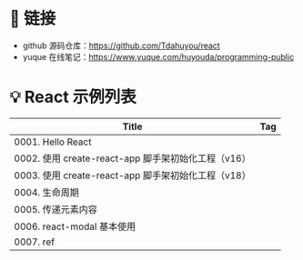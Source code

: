 # 🔗 链接

- github 源码仓库：https://github.com/Tdahuyou/react
- yuque 在线笔记：https://www.yuque.com/huyouda/programming-public

# 💡 React 示例列表

| Title                                               | Tag |
| --------------------------------------------------- | --- |
| 0001. Hello React                                   |     |
| 0002. 使用 create-react-app 脚手架初始化工程（v16） |     |
| 0003. 使用 create-react-app 脚手架初始化工程（v18） |     |
| 0004. 生命周期                                      |     |
| 0005. 传递元素内容                                  |     |
| 0006. react-modal 基本使用                          |     |
| 0007. ref                                           |     |
